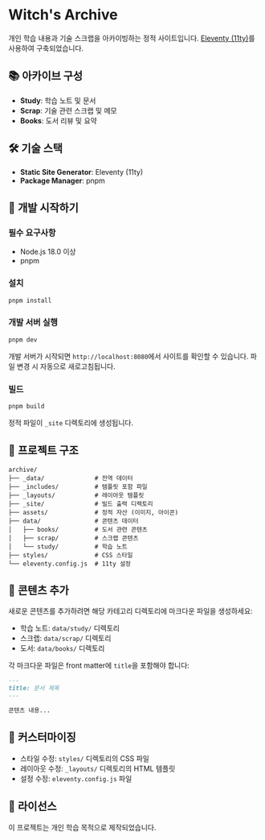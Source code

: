 # Witch's Archive

개인 학습 내용과 기술 스크랩을 아카이빙하는 정적 사이트입니다. [Eleventy (11ty)](https://www.11ty.dev/)를 사용하여 구축되었습니다.

## 📚 아카이브 구성

- **Study**: 학습 노트 및 문서
- **Scrap**: 기술 관련 스크랩 및 메모
- **Books**: 도서 리뷰 및 요약

## 🛠️ 기술 스택

- **Static Site Generator**: Eleventy (11ty)
- **Package Manager**: pnpm

## 🚀 개발 시작하기

### 필수 요구사항

- Node.js 18.0 이상
- pnpm

### 설치

```bash
pnpm install
```

### 개발 서버 실행

```bash
pnpm dev
```

개발 서버가 시작되면 `http://localhost:8080`에서 사이트를 확인할 수 있습니다. 파일 변경 시 자동으로 새로고침됩니다.

### 빌드

```bash
pnpm build
```

정적 파일이 `_site` 디렉토리에 생성됩니다.

## 📁 프로젝트 구조

```
archive/
├── _data/              # 전역 데이터
├── _includes/          # 템플릿 포함 파일
├── _layouts/           # 레이아웃 템플릿
├── _site/              # 빌드 출력 디렉토리
├── assets/             # 정적 자산 (이미지, 아이콘)
├── data/               # 콘텐츠 데이터
│   ├── books/          # 도서 관련 콘텐츠
│   ├── scrap/          # 스크랩 콘텐츠
│   └── study/          # 학습 노트
├── styles/             # CSS 스타일
└── eleventy.config.js  # 11ty 설정
```

## 📝 콘텐츠 추가

새로운 콘텐츠를 추가하려면 해당 카테고리 디렉토리에 마크다운 파일을 생성하세요:

- 학습 노트: `data/study/` 디렉토리
- 스크랩: `data/scrap/` 디렉토리
- 도서: `data/books/` 디렉토리

각 마크다운 파일은 front matter에 `title`을 포함해야 합니다:

```markdown
---
title: 문서 제목
---

콘텐츠 내용...
```

## 🎨 커스터마이징

- 스타일 수정: `styles/` 디렉토리의 CSS 파일
- 레이아웃 수정: `_layouts/` 디렉토리의 HTML 템플릿
- 설정 수정: `eleventy.config.js` 파일

## 📄 라이선스

이 프로젝트는 개인 학습 목적으로 제작되었습니다.
